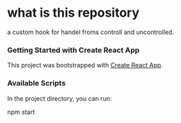 # what is this repository
a custom hook for handel froms controll and uncontrolled.


### Getting Started with Create React App

This project was bootstrapped with [Create React App](https://github.com/facebook/create-react-app).

### Available Scripts

In the project directory, you can run:

npm start
